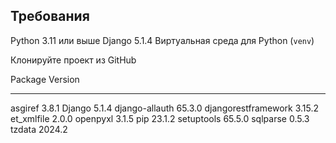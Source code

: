 ## Требования
Python 3.11 или выше
Django 5.1.4
Виртуальная среда для Python (`venv`)

Клонируйте проект из GitHub

Package             Version
------------------- -------
asgiref             3.8.1
Django              5.1.4
django-allauth      65.3.0
djangorestframework 3.15.2
et_xmlfile          2.0.0
openpyxl            3.1.5
pip                 23.1.2
setuptools          65.5.0
sqlparse            0.5.3
tzdata              2024.2
